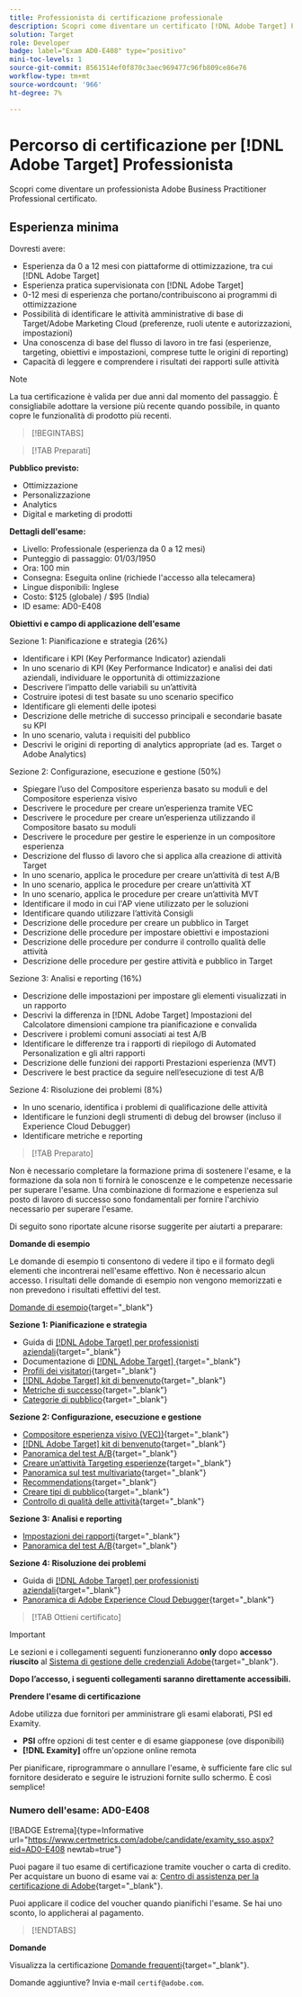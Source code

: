 ```yaml
---
title: Professionista di certificazione professionale
description: Scopri come diventare un certificato [!DNL Adobe Target] Professionista di Business Practice.
solution: Target
role: Developer
badge: label="Exam AD0-E408" type="positivo"
mini-toc-levels: 1
source-git-commit: 8561514ef0f870c3aec969477c96fb809ce86e76
workflow-type: tm+mt
source-wordcount: '966'
ht-degree: 7%

---
```


# Percorso di certificazione per [!DNL Adobe Target] Professionista

Scopri come diventare un professionista Adobe Business Practitioner Professional certificato.

## Esperienza minima

Dovresti avere:

* Esperienza da 0 a 12 mesi con piattaforme di ottimizzazione, tra cui [!DNL Adobe Target]
* Esperienza pratica supervisionata con [!DNL Adobe Target]
* 0-12 mesi di esperienza che portano/contribuiscono ai programmi di ottimizzazione
* Possibilità di identificare le attività amministrative di base di Target/Adobe Marketing Cloud (preferenze, ruoli utente e autorizzazioni, impostazioni)
* Una conoscenza di base del flusso di lavoro in tre fasi (esperienze, targeting, obiettivi e impostazioni, comprese tutte le origini di reporting)
* Capacità di leggere e comprendere i risultati dei rapporti sulle attività

>[!NOTE]
>
>La tua certificazione è valida per due anni dal momento del passaggio. È consigliabile adottare la versione più recente quando possibile, in quanto copre le funzionalità di prodotto più recenti.

>[!BEGINTABS]

>[!TAB Preparati]

**Pubblico previsto:**

* Ottimizzazione
* Personalizzazione
* Analytics
* Digital e marketing di prodotti

**Dettagli dell&#39;esame:**

* Livello: Professionale (esperienza da 0 a 12 mesi)
* Punteggio di passaggio: 01/03/1950
* Ora: 100 min
* Consegna: Eseguita online (richiede l&#39;accesso alla telecamera)
* Lingue disponibili: Inglese
* Costo: $125 (globale) / $95 (India)
* ID esame: AD0-E408

**Obiettivi e campo di applicazione dell&#39;esame**

Sezione 1: Pianificazione e strategia (26%)

* Identificare i KPI (Key Performance Indicator) aziendali
* In uno scenario di KPI (Key Performance Indicator) e analisi dei dati aziendali, individuare le opportunità di ottimizzazione
* Descrivere l’impatto delle variabili su un’attività
* Costruire ipotesi di test basate su uno scenario specifico
* Identificare gli elementi delle ipotesi
* Descrizione delle metriche di successo principali e secondarie basate su KPI
* In uno scenario, valuta i requisiti del pubblico
* Descrivi le origini di reporting di analytics appropriate (ad es. Target o Adobe Analytics)

Sezione 2: Configurazione, esecuzione e gestione (50%)

* Spiegare l’uso del Compositore esperienza basato su moduli e del Compositore esperienza visivo
* Descrivere le procedure per creare un’esperienza tramite VEC
* Descrivere le procedure per creare un’esperienza utilizzando il Compositore basato su moduli
* Descrivere le procedure per gestire le esperienze in un compositore esperienza
* Descrizione del flusso di lavoro che si applica alla creazione di attività Target
* In uno scenario, applica le procedure per creare un’attività di test A/B
* In uno scenario, applica le procedure per creare un’attività XT
* In uno scenario, applica le procedure per creare un’attività MVT
* Identificare il modo in cui l&#39;AP viene utilizzato per le soluzioni
* Identificare quando utilizzare l’attività Consigli
* Descrizione delle procedure per creare un pubblico in Target
* Descrizione delle procedure per impostare obiettivi e impostazioni
* Descrizione delle procedure per condurre il controllo qualità delle attività
* Descrizione delle procedure per gestire attività e pubblico in Target

Sezione 3: Analisi e reporting (16%)

* Descrizione delle impostazioni per impostare gli elementi visualizzati in un rapporto
* Descrivi la differenza in [!DNL Adobe Target] Impostazioni del Calcolatore dimensioni campione tra pianificazione e convalida
* Descrivere i problemi comuni associati ai test A/B
* Identificare le differenze tra i rapporti di riepilogo di Automated Personalization e gli altri rapporti
* Descrizione delle funzioni dei rapporti Prestazioni esperienza (MVT)
* Descrivere le best practice da seguire nell’esecuzione di test A/B

Sezione 4: Risoluzione dei problemi (8%)

* In uno scenario, identifica i problemi di qualificazione delle attività
* Identificare le funzioni degli strumenti di debug del browser (incluso il Experience Cloud Debugger)
* Identificare metriche e reporting

>[!TAB Preparato]

Non è necessario completare la formazione prima di sostenere l&#39;esame, e la formazione da sola non ti fornirà le conoscenze e le competenze necessarie per superare l&#39;esame. Una combinazione di formazione e esperienza sul posto di lavoro di successo sono fondamentali per fornire l&#39;archivio necessario per superare l&#39;esame.

Di seguito sono riportate alcune risorse suggerite per aiutarti a preparare:

**Domande di esempio**

Le domande di esempio ti consentono di vedere il tipo e il formato degli elementi che incontrerai nell&#39;esame effettivo. Non è necessario alcun accesso. I risultati delle domande di esempio non vengono memorizzati e non prevedono i risultati effettivi del test.

[Domande di esempio](https://scorpion.caveon.com/launchpad/ad0-e408-adobe-target-business-practitioner-professional-copy-5axknr){target="_blank"}

**Sezione 1: Pianificazione e strategia**

* Guida di [[!DNL Adobe Target]  per professionisti aziendali](https://experienceleague.adobe.com/docs/target/using/target-home.html?lang=it){target="_blank"}
* Documentazione di [[!DNL Adobe Target] ](https://experienceleague.adobe.com/docs/target.html?lang=en){target="_blank"}
* [Profili dei visitatori](https://experienceleague.adobe.com/docs/target/using/audiences/visitor-profiles/visitor-profile.html?lang=it){target="_blank"}
* [[!DNL Adobe Target] kit di benvenuto](https://experienceleague.adobe.com/docs/target/using/introduction/welcome/target-welcome-kit.html?lang=en){target="_blank"}
* [Metriche di successo](https://experienceleague.adobe.com/docs/target/using/activities/success-metrics/success-metrics.html?lang=en){target="_blank"}
* [Categorie di pubblico](https://experienceleague.adobe.com/docs/target/using/audiences/create-audiences/categories-audiences/target-rules.html?lang=en){target="_blank"}

**Sezione 2: Configurazione, esecuzione e gestione**

* [Compositore esperienza visivo (VEC))](https://experienceleague.adobe.com/docs/target/using/experiences/vec/visual-experience-composer.html?lang=en){target="_blank"}
* [[!DNL Adobe Target] kit di benvenuto](https://experienceleague.adobe.com/docs/target/using/introduction/welcome/target-welcome-kit.html?lang=en){target="_blank"}
* [Panoramica del test A/B](https://experienceleague.adobe.com/docs/target/using/activities/abtest/test-ab.html?lang=en){target="_blank"}
* [Creare un’attività Targeting esperienze](https://experienceleague.adobe.com/docs/target/using/activities/experience-targeting/create-targeting/xt-create.html?lang=en){target="_blank"}
* [Panoramica sul test multivariato](https://experienceleague.adobe.com/docs/target/using/activities/multivariate-test/multivariate-testing.html?lang=en){target="_blank"}
* [Recommendations](https://experienceleague.adobe.com/docs/target/using/recommendations/recommendations.html?lang=en){target="_blank"}
* [Creare tipi di pubblico](https://experienceleague.adobe.com/docs/target/using/audiences/create-audiences/audiences.html?lang=it){target="_blank"}
* [Controllo di qualità delle attività](https://experienceleague.adobe.com/docs/target/using/activities/activity-qa/activity-qa.html?lang=en){target="_blank"}

**Sezione 3: Analisi e reporting**

* [Impostazioni dei rapporti](https://experienceleague.adobe.com/docs/target/using/reports/settings/report-settings.html?lang=en){target="_blank"}
* [Panoramica del test A/B](https://experienceleague.adobe.com/docs/target/using/activities/abtest/test-ab.html?lang=en){target="_blank"}

**Sezione 4: Risoluzione dei problemi**

* Guida di [[!DNL Adobe Target]  per professionisti aziendali](https://experienceleague.adobe.com/docs/target/using/target-home.html?lang=it){target="_blank"}
* [Panoramica di Adobe Experience Cloud Debugger](https://experienceleague.adobe.com/docs/debugger/using/experience-cloud-debugger.html?lang=it){target="_blank"}

>[!TAB Ottieni certificato]

>[!IMPORTANT]
>
>Le sezioni e i collegamenti seguenti funzioneranno **only**  dopo **accesso riuscito** al [Sistema di gestione delle credenziali Adobe](http://www.certmetrics.com/adobe){target="_blank"}.

**Dopo l’accesso, i seguenti collegamenti saranno direttamente accessibili.**

**Prendere l&#39;esame di certificazione**

Adobe utilizza due fornitori per amministrare gli esami elaborati, PSI ed Examity.

* **PSI** offre opzioni di test center e di esame giapponese (ove disponibili)
* **[!DNL Examity]** offre un&#39;opzione online remota

Per pianificare, riprogrammare o annullare l&#39;esame, è sufficiente fare clic sul fornitore desiderato e seguire le istruzioni fornite sullo schermo. È così semplice!

### Numero dell&#39;esame: AD0-E408

[!BADGE Estrema]{type=Informative url="https://www.certmetrics.com/adobe/candidate/examity_sso.aspx?eid=AD0-E408 newtab=true"}

Puoi pagare il tuo esame di certificazione tramite voucher o carta di credito. Per acquistare un buono di esame vai a: [Centro di assistenza per la certificazione di Adobe](https://market.xvoucher.com/adobe/global){target="_blank"}.

Puoi applicare il codice del voucher quando pianifichi l&#39;esame. Se hai uno sconto, lo applicherai al pagamento.

>[!ENDTABS]

**Domande**

Visualizza la certificazione [Domande frequenti](https://experienceleague.adobe.com/docs/certification/certification/faq.html?lang=en){target="_blank"}.

Domande aggiuntive? Invia e-mail `certif@adobe.com`.
